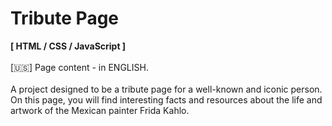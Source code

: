 # Tribute Page

<strong>[ HTML / CSS / JavaScript ]</strong>  
<br>
[:us:] Page content - in ENGLISH.  
<br>
A project designed to be a tribute page for a well-known and iconic person. On this page, you will find interesting facts and resources about the life and artwork of the Mexican painter Frida Kahlo.
